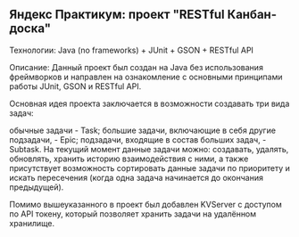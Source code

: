 ## Яндекс Практикум: проект "RESTful Канбан-доска"


Технологии: Java (no frameworks) + JUnit + GSON + RESTful API

Описание: Данный проект был создан на Java без использования фреймворков и направлен на ознакомление с основными принципами работы JUnit, GSON и RESTful API.

Основная идея проекта заключается в возможности создавать три вида задач:

обычные задачи - Task;
большие задачи, включающие в себя другие подзадачи, - Epic;
подзадачи, входящие в состав больших задач, - Subtask.
На текущий момент данные задачи можно: создавать, удалять, обновлять, хранить историю взаимодействия с ними, а также присутствует возможность сортировать данные задачи по приоритету и искать пересечения (когда одна задача начинается до окончания предыдущей).

Помимо вышеуказанного в проект был добавлен KVServer с доступом по API токену, который позволяет хранить задачи на удалённом хранилище.
